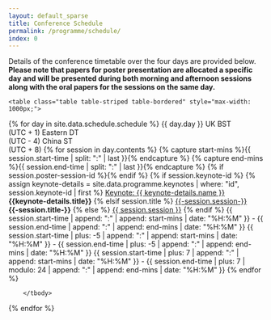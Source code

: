 ```yaml
---
layout: default_sparse
title: Conference Schedule
permalink: /programme/schedule/
index: 0
---
```


Details of the conference timetable over the four days are provided below. <strong>Please note that papers for poster presentation are allocated a specific day and will be presented during both morning and afternoon sessions along with the oral papers for the sessions on the same day.</strong>

<div class="row pl-2 pr-2 pt-2 pb-2 mx-auto justify-content-center">

	<table class="table table-striped table-bordered" style="max-width: 1000px;">
{% for day in site.data.schedule.schedule %}
	  	<thead class="thead-dark">
		  	<!--<tr><th scope="col" colspan="4">{{ day.day }}</th></tr>
		    <tr><th scope="col">Session</th>
		        <th scope="col">UK Time<br>(UTC + 1)</th>
		        <th scope="col">EDT Time<br>(UTC - 4)</th>
		        <th scope="col">CST Time<br>(UTC + 8)</th>
		    </tr>-->
		    <tr><th scope="col">{{ day.day }}</th>
		        <th scope="col" style="text-align: center;">UK BST<br>(UTC + 1)</th>
		        <th scope="col" style="text-align: center;">Eastern DT<br>(UTC - 4)</th>
		        <th scope="col" style="text-align: center;">China ST<br>(UTC + 8)</th>
		    </tr>
	    </thead>
        <tbody>
        	{% for session in day.contents %}
        		{% capture start-mins %}{{ session.start-time | split: ":" | last }}{% endcapture %}
        		{% capture end-mins %}{{ session.end-time | split: ":" | last }}{% endcapture %}
            <tr >
                <td><a class="anchor" id="session-id-{{session.session-id}}"></a>
                	{% if session.poster-session-id %}<a class="anchor" id="poster-session-id-{{session.poster-session-id}}"></a>{% endif %}
                	{% if session.keynote-id %}
                		{% assign keynote-details = site.data.programme.keynotes | where: "id", session.keynote-id | first %}
                		<a href="{{site.baseurl}}/programme/keynotes/#{{session.keynote-id}}">Keynote: {{ keynote-details.name }}</a><br><strong>{{keynote-details.title}}</strong>
                	{% elsif session.title %}
                		<a href="{{site.baseurl}}/programme/accepted-papers/#session-id-{{session.session-id}}">{{-session.session-}}</a><br><strong>{{-session.title-}}</strong>
                	{% else %}
                		<a href="{{site.baseurl}}/programme/accepted-papers/#session-id-{{session.session-id}}">{{ session.session }}</a>
                	{% endif %}
            	</td>
                <td style="text-align: center;">
                	{{ session.start-time | append: ":" | append: start-mins | date: "%H:%M" }} - 
                    {{ session.end-time   | append: ":" | append: end-mins | date: "%H:%M" }}</td>
                <td style="text-align: center;">
                	{{ session.start-time | plus: -5 | append: ":" | append: start-mins | date: "%H:%M" }} - 
                    {{ session.end-time   | plus: -5 | append: ":" | append: end-mins | date: "%H:%M" }}</td>
                <td style="text-align: center;">
                	{{ session.start-time | plus: 7 | append: ":" | append: start-mins | date: "%H:%M" }} - 
                    {{ session.end-time   | plus: 7 | modulo: 24 | append: ":" | append: end-mins | date: "%H:%M" }}</td>
            </tr>
            {% endfor %}
        </tbody>
        <tbody >
        	
        </tbody>
{% endfor %}
    </table>

</div>




